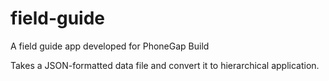 # field-guide
A field guide app developed for PhoneGap Build

Takes a JSON-formatted data file and convert it to hierarchical application.
